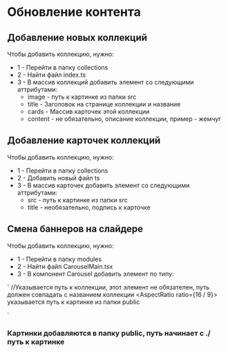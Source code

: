 # Обновление контента

## Добавление новых коллекций

Чтобы добавить коллекцию, нужно:

- 1 - Перейти в папку collections
- 2 - Найти файл index.ts
- 3 - В массив коллекций добавить элемент со следующими аттрибутами:
  - image - путь к картинке из папки src
  - title - Заголовок на странице коллекции и название
  - cards - Массив карточек этой коллекции
  - content - не обязательно, описание коллекции, пример - жемчуг

## Добавление карточек коллекций

Чтобы добавить коллекцию, нужно:

- 1 - Перейти в папку collections
- 2 - Добавить новый файл ts
- 3 - В массив карточек добавить элемент со следующими аттрибутами:
  - src - путь к картинке из папки src
  - title - необязательно, подпись к карточке

## Смена баннеров на слайдере

Чтобы добавить коллекцию, нужно:

- 1 - Перейти в папку modules
- 2 - Найти файл CarouselMain.tsx
- 3 - В компонент Carousel добавить элемент по типу:

`<Link to='/Жемчуг'> //Указывается путь к коллекции, этот элемент не обязателен, путь должен совпадать с названием коллекции
<AspectRatio ratio={16 / 9}>
<img src='./banner1.png' alt='' /> указывается путь к картинке из папки public
</AspectRatio>

</Link>`

### Картинки добавляются в папку public, путь начинает с ./путь к картинке
